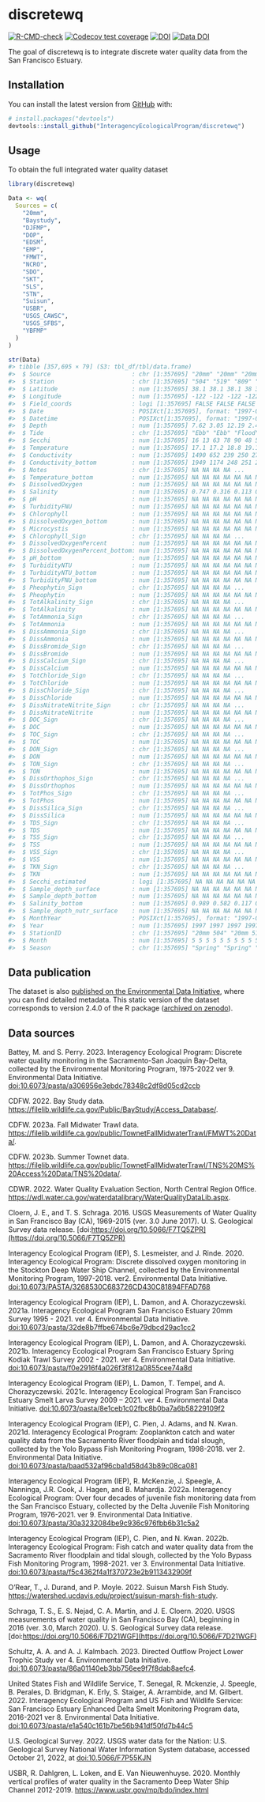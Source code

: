 
<!-- README.md is generated from README.Rmd. Please edit that file -->

# discretewq

<!-- badges: start -->

[![R-CMD-check](https://github.com/InteragencyEcologicalProgram/discretewq/actions/workflows/R-CMD-check.yaml/badge.svg)](https://github.com/InteragencyEcologicalProgram/discretewq/actions/workflows/R-CMD-check.yaml)
[![Codecov test
coverage](https://codecov.io/gh/InteragencyEcologicalProgram/discretewq/branch/main/graph/badge.svg)](https://codecov.io/gh/InteragencyEcologicalProgram/discretewq?branch=main)
[![DOI](https://zenodo.org/badge/309747392.svg)](https://zenodo.org/badge/latestdoi/309747392)
[![Data
DOI](https://img.shields.io/badge/Data%20publication%20DOI-10.6073/pasta/8dbd29c8c22f3295bbc5d3819fb51d00-blue.svg)](https://portal.edirepository.org/nis/mapbrowse?scope=edi&identifier=731)
<!-- badges: end -->

The goal of discretewq is to integrate discrete water quality data from
the San Francisco Estuary.

## Installation

You can install the latest version from [GitHub](https://github.com/)
with:

``` r
# install.packages("devtools")
devtools::install_github("InteragencyEcologicalProgram/discretewq")
```

## Usage

To obtain the full integrated water quality dataset

``` r
library(discretewq)

Data <- wq(
  Sources = c(
    "20mm",
    "Baystudy",
    "DJFMP",
    "DOP",
    "EDSM",
    "EMP",
    "FMWT",
    "NCRO",
    "SDO",
    "SKT",
    "SLS",
    "STN",
    "Suisun",
    "USBR",
    "USGS_CAWSC",
    "USGS_SFBS",
    "YBFMP"
  )
)

str(Data)
#> tibble [357,695 × 79] (S3: tbl_df/tbl/data.frame)
#>  $ Source                       : chr [1:357695] "20mm" "20mm" "20mm" "20mm" ...
#>  $ Station                      : chr [1:357695] "504" "519" "809" "901" ...
#>  $ Latitude                     : num [1:357695] 38.1 38.1 38.1 38 38 ...
#>  $ Longitude                    : num [1:357695] -122 -122 -122 -122 -122 ...
#>  $ Field_coords                 : logi [1:357695] FALSE FALSE FALSE FALSE FALSE FALSE ...
#>  $ Date                         : POSIXct[1:357695], format: "1997-05-03" "1997-05-03" ...
#>  $ Datetime                     : POSIXct[1:357695], format: "1997-05-03 07:50:00" "1997-05-03 08:36:00" ...
#>  $ Depth                        : num [1:357695] 7.62 3.05 12.19 2.44 7.62 ...
#>  $ Tide                         : chr [1:357695] "Ebb" "Ebb" "Flood" "Flood" ...
#>  $ Secchi                       : num [1:357695] 16 13 63 78 90 48 58 70 68 74 ...
#>  $ Temperature                  : num [1:357695] 17.1 17.2 18.8 19.1 20 20.2 20.6 20.6 21.4 19.5 ...
#>  $ Conductivity                 : num [1:357695] 1490 652 239 250 276 311 302 339 321 230 ...
#>  $ Conductivity_bottom          : num [1:357695] 1949 1174 248 251 275 ...
#>  $ Notes                        : chr [1:357695] NA NA NA NA ...
#>  $ Temperature_bottom           : num [1:357695] NA NA NA NA NA NA NA NA NA NA ...
#>  $ DissolvedOxygen              : num [1:357695] NA NA NA NA NA NA NA NA NA NA ...
#>  $ Salinity                     : num [1:357695] 0.747 0.316 0.113 0.118 0.131 ...
#>  $ pH                           : num [1:357695] NA NA NA NA NA NA NA NA NA NA ...
#>  $ TurbidityFNU                 : num [1:357695] NA NA NA NA NA NA NA NA NA NA ...
#>  $ Chlorophyll                  : num [1:357695] NA NA NA NA NA NA NA NA NA NA ...
#>  $ DissolvedOxygen_bottom       : num [1:357695] NA NA NA NA NA NA NA NA NA NA ...
#>  $ Microcystis                  : num [1:357695] NA NA NA NA NA NA NA NA NA NA ...
#>  $ Chlorophyll_Sign             : chr [1:357695] NA NA NA NA ...
#>  $ DissolvedOxygenPercent       : num [1:357695] NA NA NA NA NA NA NA NA NA NA ...
#>  $ DissolvedOxygenPercent_bottom: num [1:357695] NA NA NA NA NA NA NA NA NA NA ...
#>  $ pH_bottom                    : num [1:357695] NA NA NA NA NA NA NA NA NA NA ...
#>  $ TurbidityNTU                 : num [1:357695] NA NA NA NA NA NA NA NA NA NA ...
#>  $ TurbidityNTU_bottom          : num [1:357695] NA NA NA NA NA NA NA NA NA NA ...
#>  $ TurbidityFNU_bottom          : num [1:357695] NA NA NA NA NA NA NA NA NA NA ...
#>  $ Pheophytin_Sign              : chr [1:357695] NA NA NA NA ...
#>  $ Pheophytin                   : num [1:357695] NA NA NA NA NA NA NA NA NA NA ...
#>  $ TotAlkalinity_Sign           : chr [1:357695] NA NA NA NA ...
#>  $ TotAlkalinity                : num [1:357695] NA NA NA NA NA NA NA NA NA NA ...
#>  $ TotAmmonia_Sign              : chr [1:357695] NA NA NA NA ...
#>  $ TotAmmonia                   : num [1:357695] NA NA NA NA NA NA NA NA NA NA ...
#>  $ DissAmmonia_Sign             : chr [1:357695] NA NA NA NA ...
#>  $ DissAmmonia                  : num [1:357695] NA NA NA NA NA NA NA NA NA NA ...
#>  $ DissBromide_Sign             : chr [1:357695] NA NA NA NA ...
#>  $ DissBromide                  : num [1:357695] NA NA NA NA NA NA NA NA NA NA ...
#>  $ DissCalcium_Sign             : chr [1:357695] NA NA NA NA ...
#>  $ DissCalcium                  : num [1:357695] NA NA NA NA NA NA NA NA NA NA ...
#>  $ TotChloride_Sign             : chr [1:357695] NA NA NA NA ...
#>  $ TotChloride                  : num [1:357695] NA NA NA NA NA NA NA NA NA NA ...
#>  $ DissChloride_Sign            : chr [1:357695] NA NA NA NA ...
#>  $ DissChloride                 : num [1:357695] NA NA NA NA NA NA NA NA NA NA ...
#>  $ DissNitrateNitrite_Sign      : chr [1:357695] NA NA NA NA ...
#>  $ DissNitrateNitrite           : num [1:357695] NA NA NA NA NA NA NA NA NA NA ...
#>  $ DOC_Sign                     : chr [1:357695] NA NA NA NA ...
#>  $ DOC                          : num [1:357695] NA NA NA NA NA NA NA NA NA NA ...
#>  $ TOC_Sign                     : chr [1:357695] NA NA NA NA ...
#>  $ TOC                          : num [1:357695] NA NA NA NA NA NA NA NA NA NA ...
#>  $ DON_Sign                     : chr [1:357695] NA NA NA NA ...
#>  $ DON                          : num [1:357695] NA NA NA NA NA NA NA NA NA NA ...
#>  $ TON_Sign                     : chr [1:357695] NA NA NA NA ...
#>  $ TON                          : num [1:357695] NA NA NA NA NA NA NA NA NA NA ...
#>  $ DissOrthophos_Sign           : chr [1:357695] NA NA NA NA ...
#>  $ DissOrthophos                : num [1:357695] NA NA NA NA NA NA NA NA NA NA ...
#>  $ TotPhos_Sign                 : chr [1:357695] NA NA NA NA ...
#>  $ TotPhos                      : num [1:357695] NA NA NA NA NA NA NA NA NA NA ...
#>  $ DissSilica_Sign              : chr [1:357695] NA NA NA NA ...
#>  $ DissSilica                   : num [1:357695] NA NA NA NA NA NA NA NA NA NA ...
#>  $ TDS_Sign                     : chr [1:357695] NA NA NA NA ...
#>  $ TDS                          : num [1:357695] NA NA NA NA NA NA NA NA NA NA ...
#>  $ TSS_Sign                     : chr [1:357695] NA NA NA NA ...
#>  $ TSS                          : num [1:357695] NA NA NA NA NA NA NA NA NA NA ...
#>  $ VSS_Sign                     : chr [1:357695] NA NA NA NA ...
#>  $ VSS                          : num [1:357695] NA NA NA NA NA NA NA NA NA NA ...
#>  $ TKN_Sign                     : chr [1:357695] NA NA NA NA ...
#>  $ TKN                          : num [1:357695] NA NA NA NA NA NA NA NA NA NA ...
#>  $ Secchi_estimated             : logi [1:357695] NA NA NA NA NA NA ...
#>  $ Sample_depth_surface         : num [1:357695] NA NA NA NA NA NA NA NA NA NA ...
#>  $ Sample_depth_bottom          : num [1:357695] NA NA NA NA NA NA NA NA NA NA ...
#>  $ Salinity_bottom              : num [1:357695] 0.989 0.582 0.117 0.119 0.13 ...
#>  $ Sample_depth_nutr_surface    : num [1:357695] NA NA NA NA NA NA NA NA NA NA ...
#>  $ MonthYear                    : POSIXct[1:357695], format: "1997-05-01" "1997-05-01" ...
#>  $ Year                         : num [1:357695] 1997 1997 1997 1997 1997 ...
#>  $ StationID                    : chr [1:357695] "20mm 504" "20mm 519" "20mm 809" "20mm 901" ...
#>  $ Month                        : num [1:357695] 5 5 5 5 5 5 5 5 5 5 ...
#>  $ Season                       : chr [1:357695] "Spring" "Spring" "Spring" "Spring" ...
```

## Data publication

The dataset is also [published on the Environmental Data
Initiative](https://portal.edirepository.org/nis/mapbrowse?scope=edi&identifier=731),
where you can find detailed metadata. This static version of the dataset
corresponds to version 2.4.0 of the R package ([archived on
zenodo](https://zenodo.org/record/8008212)).

## Data sources

Battey, M. and S. Perry. 2023. Interagency Ecological Program: Discrete
water quality monitoring in the Sacramento-San Joaquin Bay-Delta,
collected by the Environmental Monitoring Program, 1975-2022 ver 9.
Environmental Data Initiative.
[doi:10.6073/pasta/a306956e3ebdc78348c2df8d05cd2ccb](https://portal.edirepository.org/nis/metadataviewer?packageid=edi.458.9)

CDFW. 2022. Bay Study data.
<https://filelib.wildlife.ca.gov/Public/BayStudy/Access_Database/>.

CDFW. 2023a. Fall Midwater Trawl data.
<https://filelib.wildlife.ca.gov/public/TownetFallMidwaterTrawl/FMWT%20Data/>.

CDFW. 2023b. Summer Townet data.
<https://filelib.wildlife.ca.gov/public/TownetFallMidwaterTrawl/TNS%20MS%20Access%20Data/TNS%20data/>.

CDWR. 2022. Water Quality Evaluation Section, North Central Region
Office.
<https://wdl.water.ca.gov/waterdatalibrary/WaterQualityDataLib.aspx>.

Cloern, J. E., and T. S. Schraga. 2016. USGS Measurements of Water
Quality in San Francisco Bay (CA), 1969-2015 (ver. 3.0 June 2017). U. S.
Geological Survey data release.
[doi:https://doi.org/10.5066/F7TQ5ZPR](https://doi.org/10.5066/F7TQ5ZPR)

Interagency Ecological Program (IEP), S. Lesmeister, and J. Rinde. 2020.
Interagency Ecological Program: Discrete dissolved oxygen monitoring in
the Stockton Deep Water Ship Channel, collected by the Environmental
Monitoring Program, 1997-2018. ver2. Environmental Data Initiative.
[doi:10.6073/PASTA/3268530C683726CD430C81894FFAD768](https://portal.edirepository.org/nis/metadataviewer?packageid=edi.276.2)

Interagency Ecological Program (IEP), L. Damon, and A. Chorazyczewski.
2021a. Interagency Ecological Program San Francisco Estuary 20mm Survey
1995 - 2021. ver 4. Environmental Data Initiative.
[doi:10.6073/pasta/32de8b7ffbe674bc6e79dbcd29ac1cc2](https://portal.edirepository.org/nis/metadataviewer?packageid=edi.535.4)

Interagency Ecological Program (IEP), L. Damon, and A. Chorazyczewski.
2021b. Interagency Ecological Program San Francisco Estuary Spring
Kodiak Trawl Survey 2002 - 2021. ver 4. Environmental Data Initiative.
[doi:10.6073/pasta/f0e2916f4a026f3f812a0855cee74a8d](https://portal.edirepository.org/nis/metadataviewer?packageid=edi.527.4)

Interagency Ecological Program (IEP), L. Damon, T. Tempel, and A.
Chorazyczewski. 2021c. Interagency Ecological Program San Francisco
Estuary Smelt Larva Survey 2009 – 2021. ver 4. Environmental Data
Initiative.
[doi:10.6073/pasta/8e1ceb1c02fbc8b0ba7a6b58229109f2](https://portal.edirepository.org/nis/metadataviewer?packageid=edi.534.4)

Interagency Ecological Program (IEP), C. Pien, J. Adams, and N. Kwan.
2021d. Interagency Ecological Program: Zooplankton catch and water
quality data from the Sacramento River floodplain and tidal slough,
collected by the Yolo Bypass Fish Monitoring Program, 1998-2018. ver 2.
Environmental Data Initiative.
[doi:10.6073/pasta/baad532af96cba1d58d43b89c08ca081](https://portal.edirepository.org/nis/metadataviewer?packageid=edi.494.2)

Interagency Ecological Program (IEP), R. McKenzie, J. Speegle, A.
Nanninga, J.R. Cook, J. Hagen, and B. Mahardja. 2022a. Interagency
Ecological Program: Over four decades of juvenile fish monitoring data
from the San Francisco Estuary, collected by the Delta Juvenile Fish
Monitoring Program, 1976-2021. ver 9. Environmental Data Initiative.
[doi:10.6073/pasta/30a3232084be9c936c976fbb6b31c5a2](https://portal.edirepository.org/nis/metadataviewer?packageid=edi.244.9)

Interagency Ecological Program (IEP), C. Pien, and N. Kwan. 2022b.
Interagency Ecological Program: Fish catch and water quality data from
the Sacramento River floodplain and tidal slough, collected by the Yolo
Bypass Fish Monitoring Program, 1998-2021. ver 3. Environmental Data
Initiative.
[doi:10.6073/pasta/f5c4362f4a1f370723e2b9113432909f](https://portal.edirepository.org/nis/metadataviewer?packageid=edi.233.3)

O’Rear, T., J. Durand, and P. Moyle. 2022. Suisun Marsh Fish Study.
<https://watershed.ucdavis.edu/project/suisun-marsh-fish-study>.

Schraga, T. S., E. S. Nejad, C. A. Martin, and J. E. Cloern. 2020. USGS
measurements of water quality in San Francisco Bay (CA), beginning in
2016 (ver. 3.0, March 2020). U. S. Geological Survey data release.
[doi:https://doi.org/10.5066/F7D21WGF](https://doi.org/10.5066/F7D21WGF)

Schultz, A. A. and A. J. Kalmbach. 2023. Directed Outflow Project Lower
Trophic Study ver 4. Environmental Data Initiative.
[doi:10.6073/pasta/86a01140eb3bb756ee9f7f8dab8aefc4](https://portal.edirepository.org/nis/metadataviewer?packageid=edi.1187.4).

United States Fish and Wildlife Service, T. Senegal, R. Mckenzie, J.
Speegle, B. Perales, D. Bridgman, K. Erly, S. Staiger, A. Arrambide, and
M. Gilbert. 2022. Interagency Ecological Program and US Fish and
Wildlife Service: San Francisco Estuary Enhanced Delta Smelt Monitoring
Program data, 2016-2021 ver 8. Environmental Data Initiative.
[doi:10.6073/pasta/e1a540c161b7be56b941df50fd7b44c5](https://portal.edirepository.org/nis/metadataviewer?packageid=edi.415.8)

U.S. Geological Survey. 2022. USGS water data for the Nation: U.S.
Geological Survey National Water Information System database, accessed
October 21, 2022, at
[doi:10.5066/F7P55KJN](https://doi.org/10.5066/F7P55KJN)

USBR, R. Dahlgren, L. Loken, and E. Van Nieuwenhuyse. 2020. Monthly
vertical profiles of water quality in the Sacramento Deep Water Ship
Channel 2012-2019. <https://www.usbr.gov/mp/bdo/index.html>

